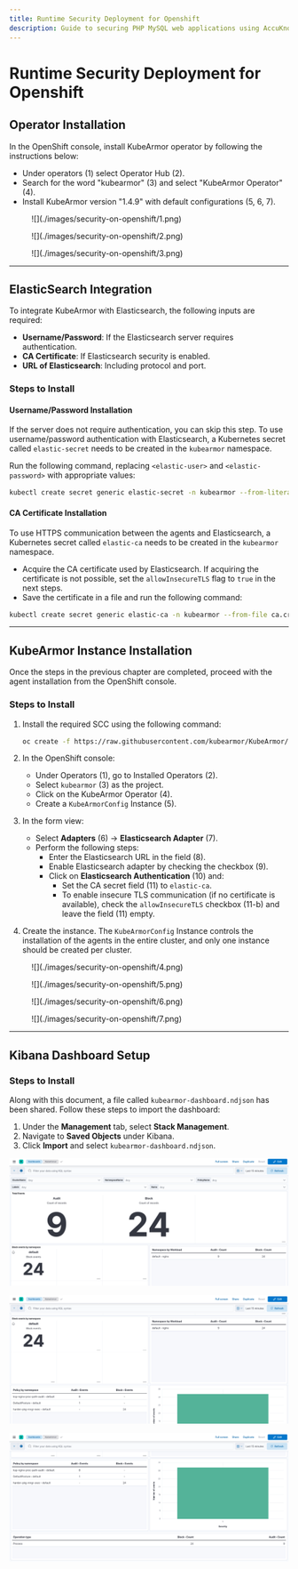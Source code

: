 ```yaml
---
title: Runtime Security Deployment for Openshift
description: Guide to securing PHP MySQL web applications using AccuKnox CWPP security capabilities to prevent vulnerabilities and attacks.
---
```


# Runtime Security Deployment for Openshift

## Operator Installation

In the OpenShift console, install KubeArmor operator by following the instructions below:

- Under operators (1) select Operator Hub (2).
- Search for the word "kubearmor" (3) and select "KubeArmor Operator" (4).
- Install KubeArmor version "1.4.9" with default configurations (5, 6, 7).

<figure markdown="span">
  ![](./images/security-on-openshift/1.png)
  <figcaption></figcaption>
</figure>

<figure markdown="span">
  ![](./images/security-on-openshift/2.png)
  <figcaption></figcaption>
</figure>

<figure markdown="span">
  ![](./images/security-on-openshift/3.png)
  <figcaption></figcaption>
</figure>

---

## ElasticSearch Integration

To integrate KubeArmor with Elasticsearch, the following inputs are required:

- **Username/Password**: If the Elasticsearch server requires authentication.
- **CA Certificate**: If Elasticsearch security is enabled.
- **URL of Elasticsearch**: Including protocol and port.

### Steps to Install

#### Username/Password Installation

If the server does not require authentication, you can skip this step.
To use username/password authentication with Elasticsearch, a Kubernetes secret called `elastic-secret` needs to be created in the `kubearmor` namespace.

Run the following command, replacing `<elastic-user>` and `<elastic-password>` with appropriate values:

```bash
kubectl create secret generic elastic-secret -n kubearmor --from-literal username=<elastic-user> --from-literal password=<elastic-password>
```

#### CA Certificate Installation

To use HTTPS communication between the agents and Elasticsearch, a Kubernetes secret called `elastic-ca` needs to be created in the `kubearmor` namespace.

- Acquire the CA certificate used by Elasticsearch. If acquiring the certificate is not possible, set the `allowInsecureTLS` flag to `true` in the next steps.
- Save the certificate in a file and run the following command:

```bash
kubectl create secret generic elastic-ca -n kubearmor --from-file ca.crt=<cacert file name>
```

---

## KubeArmor Instance Installation

Once the steps in the previous chapter are completed, proceed with the agent installation from the OpenShift console.

### Steps to Install

1. Install the required SCC using the following command:

   ```bash
   oc create -f https://raw.githubusercontent.com/kubearmor/KubeArmor/main/pkg/KubeArmorOperator/config/rbac/kubearmor-scc.yaml
   ```

2. In the OpenShift console:
   - Under Operators (1), go to Installed Operators (2).
   - Select `kubearmor` (3) as the project.
   - Click on the KubeArmor Operator (4).
   - Create a `KubeArmorConfig` Instance (5).

3. In the form view:
   - Select **Adapters** (6) -> **Elasticsearch Adapter** (7).
   - Perform the following steps:
     - Enter the Elasticsearch URL in the field (8).
     - Enable Elasticsearch adapter by checking the checkbox (9).
     - Click on **Elasticsearch Authentication** (10) and:
       - Set the CA secret field (11) to `elastic-ca`.
       - To enable insecure TLS communication (if no certificate is available), check the `allowInsecureTLS` checkbox (11-b) and leave the field (11) empty.

4. Create the instance. The `KubeArmorConfig` Instance controls the installation of the agents in the entire cluster, and only one instance should be created per cluster.

<figure markdown="span">
  ![](./images/security-on-openshift/4.png)
  <figcaption></figcaption>
</figure>
<figure markdown="span">
  ![](./images/security-on-openshift/5.png)
  <figcaption></figcaption>
</figure>

<figure markdown="span">
  ![](./images/security-on-openshift/6.png)
  <figcaption></figcaption>
</figure>

<figure markdown="span">
  ![](./images/security-on-openshift/7.png)
  <figcaption></figcaption>
</figure>

---

## Kibana Dashboard Setup

### Steps to Install

Along with this document, a file called `kubearmor-dashboard.ndjson` has been shared. Follow these steps to import the dashboard:

1. Under the **Management** tab, select **Stack Management**.
2. Navigate to **Saved Objects** under Kibana.
3. Click **Import** and select `kubearmor-dashboard.ndjson`.

![](./images/security-on-openshift/kibana1.png)

![](./images/security-on-openshift/kibana2.png)

![](./images/security-on-openshift/kibana3.png)
